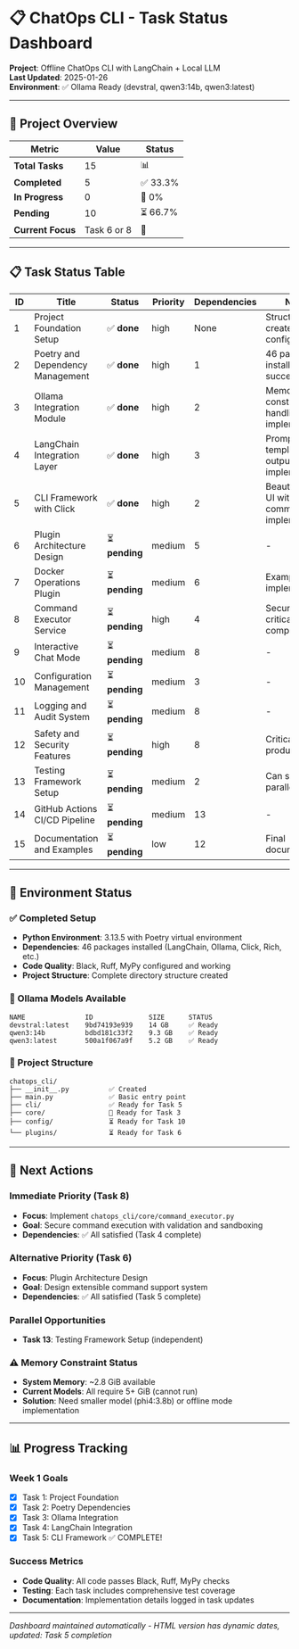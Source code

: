 # 📋 ChatOps CLI - Task Status Dashboard

**Project**: Offline ChatOps CLI with LangChain + Local LLM  
**Last Updated**: 2025-01-26  
**Environment**: ✅ Ollama Ready (devstral, qwen3:14b, qwen3:latest)

---

## 🎯 Project Overview

| Metric | Value | Status |
|--------|-------|--------|
| **Total Tasks** | 15 | 📊 |
| **Completed** | 5 | ✅ 33.3% |
| **In Progress** | 0 | 🔄 0% |
| **Pending** | 10 | ⏳ 66.7% |
| **Current Focus** | Task 6 or 8 | 🎯 |

---

## 📋 Task Status Table

| ID | Title | Status | Priority | Dependencies | Notes |
|----|-------|--------|----------|-------------|-------|
| 1 | Project Foundation Setup | ✅ **done** | high | None | Structure created, Poetry configured |
| 2 | Poetry and Dependency Management | ✅ **done** | high | 1 | 46 packages installed successfully |
| 3 | Ollama Integration Module | ✅ **done** | high | 2 | Memory constraint handling implemented |
| 4 | LangChain Integration Layer | ✅ **done** | high | 3 | Prompt templates & output parsing implemented |
| 5 | CLI Framework with Click | ✅ **done** | high | 2 | Beautiful Rich UI with 4 commands implemented |
| 6 | Plugin Architecture Design | ⏳ **pending** | medium | 5 | - |
| 7 | Docker Operations Plugin | ⏳ **pending** | medium | 6 | Example plugin implementation |
| 8 | Command Executor Service | ⏳ **pending** | high | 4 | Security-critical component |
| 9 | Interactive Chat Mode | ⏳ **pending** | medium | 8 | - |
| 10 | Configuration Management | ⏳ **pending** | medium | 3 | - |
| 11 | Logging and Audit System | ⏳ **pending** | medium | 8 | - |
| 12 | Safety and Security Features | ⏳ **pending** | high | 8 | Critical for production |
| 13 | Testing Framework Setup | ⏳ **pending** | medium | 2 | Can start parallel |
| 14 | GitHub Actions CI/CD Pipeline | ⏳ **pending** | medium | 13 | - |
| 15 | Documentation and Examples | ⏳ **pending** | low | 12 | Final documentation |

---

## 🔧 Environment Status

### ✅ Completed Setup
- **Python Environment**: 3.13.5 with Poetry virtual environment
- **Dependencies**: 46 packages installed (LangChain, Ollama, Click, Rich, etc.)
- **Code Quality**: Black, Ruff, MyPy configured and working
- **Project Structure**: Complete directory structure created

### 🤖 Ollama Models Available
```
NAME               ID              SIZE      STATUS
devstral:latest    9bd74193e939    14 GB     ✅ Ready
qwen3:14b          bdbd181c33f2    9.3 GB    ✅ Ready  
qwen3:latest       500a1f067a9f    5.2 GB    ✅ Ready
```

### 📁 Project Structure
```
chatops_cli/
├── __init__.py          ✅ Created
├── main.py              ✅ Basic entry point
├── cli/                 ✅ Ready for Task 5
├── core/                🎯 Ready for Task 3
├── config/              ⏳ Ready for Task 10
└── plugins/             ⏳ Ready for Task 6
```

---

## 🚀 Next Actions

### Immediate Priority (Task 8)
- **Focus**: Implement `chatops_cli/core/command_executor.py`
- **Goal**: Secure command execution with validation and sandboxing
- **Dependencies**: ✅ All satisfied (Task 4 complete)

### Alternative Priority (Task 6)
- **Focus**: Plugin Architecture Design
- **Goal**: Design extensible command support system
- **Dependencies**: ✅ All satisfied (Task 5 complete)

### Parallel Opportunities
- **Task 13**: Testing Framework Setup (independent)

### ⚠️ Memory Constraint Status
- **System Memory**: ~2.8 GiB available
- **Current Models**: All require 5+ GiB (cannot run)
- **Solution**: Need smaller model (phi4:3.8b) or offline mode implementation

---

## 📊 Progress Tracking

### Week 1 Goals
- [x] Task 1: Project Foundation
- [x] Task 2: Poetry Dependencies  
- [x] Task 3: Ollama Integration
- [x] Task 4: LangChain Integration
- [x] Task 5: CLI Framework ✅ COMPLETE!

### Success Metrics
- **Code Quality**: All code passes Black, Ruff, MyPy checks
- **Testing**: Each task includes comprehensive test coverage
- **Documentation**: Implementation details logged in task updates

---

*Dashboard maintained automatically - HTML version has dynamic dates, updated: Task 5 completion* 